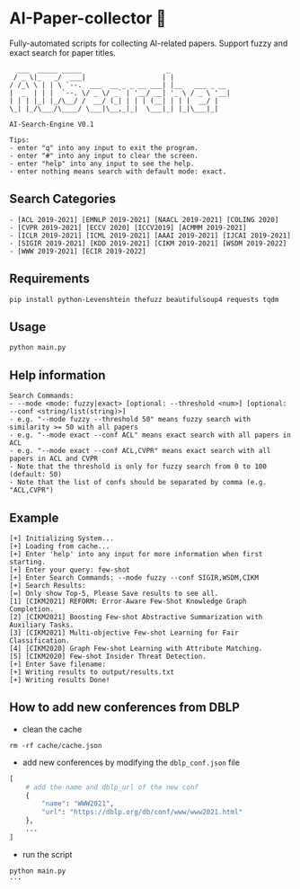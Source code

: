 # AI-Paper-collector :memo:
Fully-automated scripts for collecting AI-related papers.
Support fuzzy and exact search for paper titles.

```
  ___  _____ _____                     _               
 / _ \|_   _/  ___|                   | |              
/ /_\ \ | | \ `--.  ___  __ _ _ __ ___| |__   ___ _ __ 
|  _  | | |  `--. \/ _ \/ _` | '__/ __| '_ \ / _ \ '__|
| | | |_| |_/\__/ /  __/ (_| | | | (__| | | |  __/ |   
\_| |_/\___/\____/ \___|\__,_|_|  \___|_| |_|\___|_|  

AI-Search-Engine V0.1

Tips:
- enter "q" into any input to exit the program.
- enter "#" into any input to clear the screen.
- enter "help" into any input to see the help.
- enter nothing means search with default mode: exact.
```
## Search Categories
``` 
- [ACL 2019-2021] [EMNLP 2019-2021] [NAACL 2019-2021] [COLING 2020]
- [CVPR 2019-2021] [ECCV 2020] [ICCV2019] [ACMMM 2019-2021]
- [ICLR 2019-2021] [ICML 2019-2021] [AAAI 2019-2021] [IJCAI 2019-2021]
- [SIGIR 2019-2021] [KDD 2019-2021] [CIKM 2019-2021] [WSDM 2019-2022]
- [WWW 2019-2021] [ECIR 2019-2022]
```
## Requirements
```shell
pip install python-Levenshtein thefuzz beautifulsoup4 requests tqdm
```
## Usage
```shell
python main.py
```

## Help information
```
Search Commands:
- --mode <mode: fuzzy|exact> [optional: --threshold <num>] [optional: --conf <string/list(string)>]
- e.g. "--mode fuzzy --threshold 50" means fuzzy search with similarity >= 50 with all papers
- e.g. "--mode exact --conf ACL" means exact search with all papers in ACL
- e.g. "--mode exact --conf ACL,CVPR" means exact search with all papers in ACL and CVPR
- Note that the threshold is only for fuzzy search from 0 to 100 (default: 50)
- Note that the list of confs should be separated by comma (e.g. "ACL,CVPR")
```
## Example
```
[+] Initializing System...
[+] Loading from cache...
[+] Enter 'help' into any input for more information when first starting.
[+] Enter your query: few-shot 
[+] Enter Search Commands: --mode fuzzy --conf SIGIR,WSDM,CIKM
[+] Search Results:
[=] Only show Top-5, Please Save results to see all.
[1] [CIKM2021] REFORM: Error-Aware Few-Shot Knowledge Graph Completion.
[2] [CIKM2021] Boosting Few-shot Abstractive Summarization with Auxiliary Tasks.
[3] [CIKM2021] Multi-objective Few-shot Learning for Fair Classification.
[4] [CIKM2020] Graph Few-shot Learning with Attribute Matching.
[5] [CIKM2020] Few-shot Insider Threat Detection.
[+] Enter Save filename: 
[+] Writing results to output/results.txt
[+] Writing results Done!
```

## How to add new conferences from DBLP
* clean the cache
```shell
rm -rf cache/cache.json
```
* add new conferences by modifying the `dblp_conf.json` file
```python
[
    # add the name and dblp_url of the new conf
    {
        "name": "WWW2021",
        "url": "https://dblp.org/db/conf/www/www2021.html"
    },
    ... 
]
```
* run the script
```shell
python main.py
···

